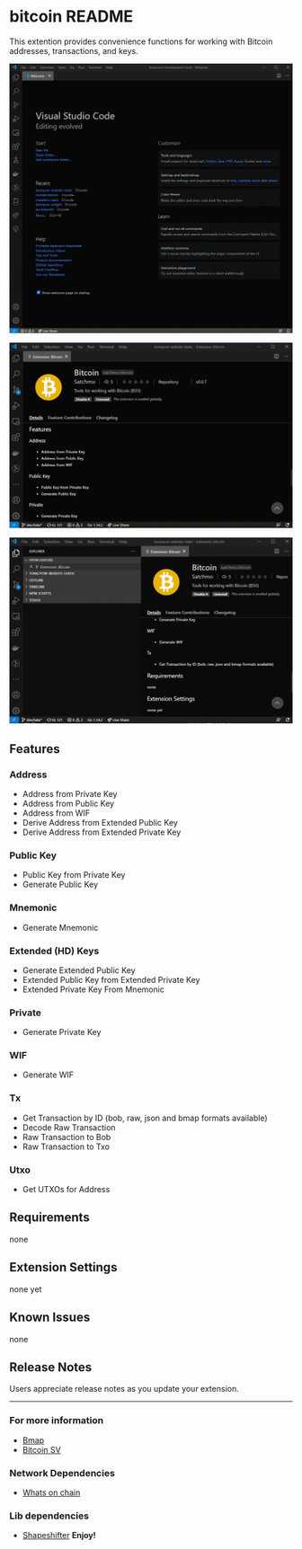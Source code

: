 # bitcoin README

This extention provides convenience functions for working with Bitcoin addresses, transactions, and keys.

![](./images/decode_raw_tx.gif)

![](./images/address_from_private_key.gif)

![](./images/bmap_from_txid.gif)

## Features

### Address

- Address from Private Key
- Address from Public Key
- Address from WIF
- Derive Address from Extended Public Key
- Derive Address from Extended Private Key

### Public Key

- Public Key from Private Key
- Generate Public Key

### Mnemonic

- Generate Mnemonic

### Extended (HD) Keys

- Generate Extended Public Key
- Extended Public Key from Extended Private Key
- Extended Private Key From Mnemonic

### Private

- Generate Private Key

### WIF

- Generate WIF

### Tx

- Get Transaction by ID (bob, raw, json and bmap formats available)
- Decode Raw Transaction
- Raw Transaction to Bob
- Raw Transaction to Txo

### Utxo

- Get UTXOs for Address

## Requirements

none

## Extension Settings

none yet

## Known Issues

none

## Release Notes

Users appreciate release notes as you update your extension.

---

### For more information

- [Bmap](http://bmapjs.com)
- [Bitcoin SV](https://bitcoinsv.com/)

### Network Dependencies

- [Whats on chain](https://whatsonchain.com)

### Lib dependencies

- [Shapeshifter](https://github.com/libitx/shapeshifter.js)
  **Enjoy!**
